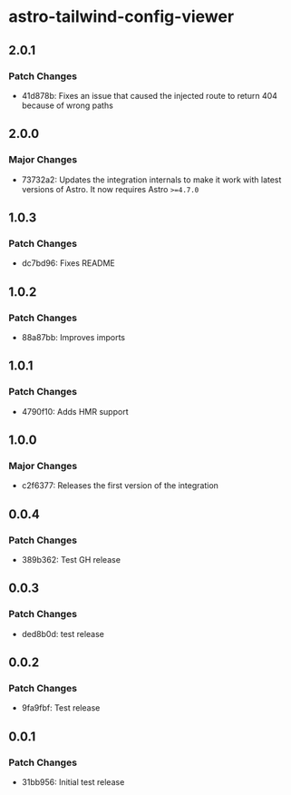 # astro-tailwind-config-viewer

## 2.0.1

### Patch Changes

- 41d878b: Fixes an issue that caused the injected route to return 404 because of wrong paths

## 2.0.0

### Major Changes

- 73732a2: Updates the integration internals to make it work with latest versions of Astro. It now requires Astro `>=4.7.0`

## 1.0.3

### Patch Changes

- dc7bd96: Fixes README

## 1.0.2

### Patch Changes

- 88a87bb: Improves imports

## 1.0.1

### Patch Changes

- 4790f10: Adds HMR support

## 1.0.0

### Major Changes

- c2f6377: Releases the first version of the integration

## 0.0.4

### Patch Changes

- 389b362: Test GH release

## 0.0.3

### Patch Changes

- ded8b0d: test release

## 0.0.2

### Patch Changes

- 9fa9fbf: Test release

## 0.0.1

### Patch Changes

- 31bb956: Initial test release
